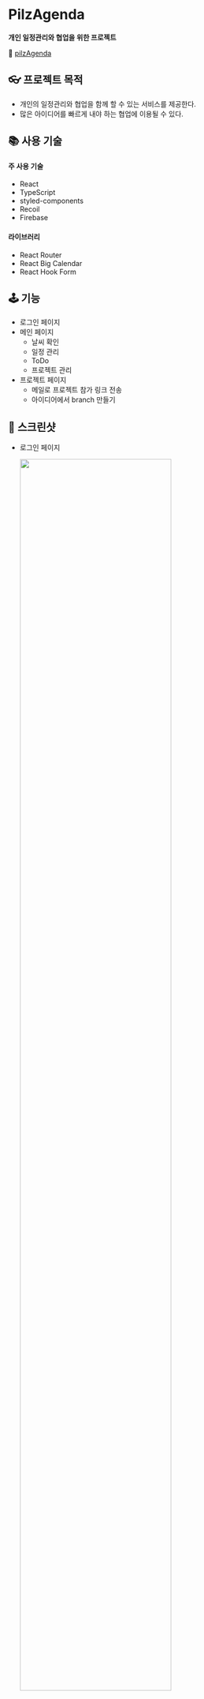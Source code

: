 # PilzAgenda

**개인 일정관리와 협업을 위한 프로젝트**

🔗 [pilzAgenda](https://pilzagenda.netlify.app/)

## 👓 프로젝트 목적

- 개인의 일정관리와 협업을 함께 할 수 있는 서비스를 제공한다.
- 많은 아이디어를 빠르게 내야 하는 협업에 이용될 수 있다.

## 📚 사용 기술

#### 주 사용 기술

- React
- TypeScript
- styled-components
- Recoil
- Firebase

#### 라이브러리

- React Router
- React Big Calendar
- React Hook Form

## 🕹 기능

- 로그인 페이지
- 메인 페이지
  - 날씨 확인
  - 일정 관리
  - ToDo
  - 프로젝트 관리
- 프로젝트 페이지
  - 메일로 프로젝트 참가 링크 전송
  - 아이디어에서 branch 만들기

## 📸 스크린샷

- 로그인 페이지

  <img width="80%" src="https://user-images.githubusercontent.com/87933367/166103582-c0736928-2473-4095-b502-003c72c066eb.PNG">

- 메인 페이지

  - 일정 관리

    <img width="80%" src="https://user-images.githubusercontent.com/87933367/166103653-6cb917ba-3ca0-4d49-8bf5-42ffe016948e.PNG">

  - ToDo

    <img width="80%" src="https://user-images.githubusercontent.com/87933367/166103655-8f23900d-437b-48ad-8746-75e78a159dc6.PNG">

  - 프로젝트 관리

    <img width="80%" src="https://user-images.githubusercontent.com/87933367/166103656-af60ac21-1ce4-4235-9b38-aa9c31f8bf07.PNG">

- 프로젝트 페이지

  - 메일로 프로젝트 참가 링크 전송

    <img width="80%" src="https://user-images.githubusercontent.com/87933367/166103658-f0a4e4c1-67ee-4e31-b613-a987965de985.PNG">

  - 외부 경로에서 접속 시

    <img width="80%" src="https://user-images.githubusercontent.com/87933367/166103659-fa9c1ed0-ddc7-46c2-a8f5-30ffd824f052.PNG">

  - 프로젝트 협업하기

    <img width="80%" src="https://user-images.githubusercontent.com/87933367/166103662-815c1b4e-523d-4fd3-8b49-57052cddd2b1.PNG">
